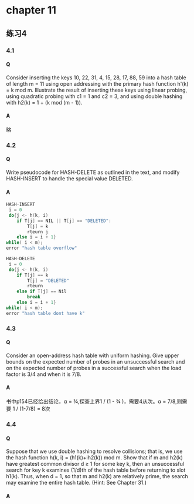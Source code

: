 # chapter 11

## 练习4
### 4.1
#### Q 
Consider inserting the keys 10, 22, 31, 4, 15, 28, 17, 88, 59 into a hash table of length m = 11 using open addressing with the primary hash function h'(k) = k mod m. Illustrate the result of inserting these keys using linear probing, using quadratic probing with c1 = 1 and c2 = 3, and using double hashing with h2(k) = 1 + (k mod (m - 1)).
#### A
略

### 4.2
#### Q 
Write pseudocode for HASH-DELETE as outlined in the text, and modify HASH-INSERT to handle the special value DELETED.
#### A
```cpp
HASH-INSERT
 i = 0
 do{j <- h(k, i)
    if T[j] == NIL || T[j] == "DELETED":
        T[j] = k
        rteurn j
    else i = i + 1}
while( i < m);
error "hash table overflow"
```
```cpp
HASH-DELETE
 i = 0
 do{j <- h(k, i)
    if T[j] == k  
        T[j] = "DELETED"
        rteurn 
    else if T[j] == Nil
    	break
    else i = i + 1}
while( i < m);
error "hash table dont have k"
```

### 4.3
#### Q 
Consider an open-address hash table with uniform hashing. Give upper bounds on the expected number of probes in an unsuccessful search and on the expected number of probes in a successful search when the load factor is 3/4 and when it is 7/8.
#### A
书中p154已经给出结论，α = ¾,探查上界1 / (1 - ¾ )，需要4从次。α = 7/8,则需要 1 / (1-7/8) = 8次

### 4.4
#### Q 
Suppose that we use double hashing to resolve collisions; that is, we use the hash function h(k, i) = (h1(k)+ih2(k)) mod m. Show that if m and h2(k) have greatest common divisor d ≥ 1 for some key k, then an unsuccessful search for key k examines (1/d)th of the hash table before returning to slot h1(k). Thus, when d = 1, so that m and h2(k) are relatively prime, the search may examine the entire hash table. (Hint: See Chapter 31.)
#### A

